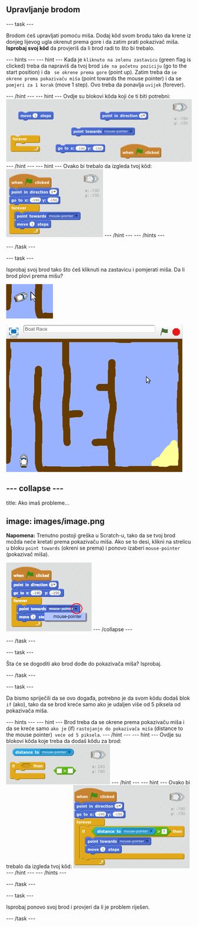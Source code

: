 ## Upravljanje brodom

\--- task \---

Brodom ćeš upravljati pomoću miša. Dodaj kôd svom brodu tako da krene iz donjeg lijevog ugla okrenut prema gore i da zatim prati pokazivač miša. **Isprobaj svoj kôd** da provjeriš da li brod radi to što bi trebalo.

\--- hints \--- \--- hint \--- Kada je `kliknuto na zelenu zastavicu` (green flag is clicked) treba da napraviš da tvoj brod `ide na početnu poziciju` (go to the start position) i da ` se okrene prema gore` (point up). Zatim treba da `se okrene prema pokazivaču miša` (point towards the mouse pointer) i da se `pomjeri za 1 korak` (move 1 step). Ovo treba da ponavlja `uvijek` (forever).

\--- /hint \--- \--- hint \--- Ovdje su blokovi kôda koji će ti biti potrebni: ![screenshot](images/boat-move-blocks.png) \--- /hint \--- \--- hint \--- Ovako bi trebalo da izgleda tvoj kôd: ![screenshot](images/boat-move-code.png) \--- /hint \--- \--- /hints \---

\--- /task \---

\--- task \---

Isprobaj svoj brod tako što ćeš kliknuti na zastavicu i pomjerati miša. Da li brod plovi prema mišu?

![screenshot](images/boat-mouse.png)

![screenshot](images/boat-pointer-test-anim.gif)

## \--- collapse \---

title: Ako imaš probleme...

## image: images/image.png

**Napomena:** Trenutno postoji greška u Scratch-u, tako da se tvoj brod možda neće kretati prema pokazivaču miša. Ako se to desi, klikni na strelicu u bloku `point towards` (okreni se prema) i ponovo izaberi `mouse-pointer` (pokazivač miša).

![screenshot](images/boat-bug.png) \--- /collapse \---

\--- /task \---

\--- task \---

Šta će se dogoditi ako brod dođe do pokazivača miša? Isprobaj.

\--- /task \---

\--- task \---

Da bismo spriječili da se ovo događa, potrebno je da svom kôdu dodaš blok `if` (ako), tako da se brod kreće samo ako je udaljen više od 5 piksela od pokazivača miša.

\--- hints \--- \--- hint \--- Brod treba da se okrene prema pokazivaču miša i da se kreće samo `ako je` (if) `rastojanje do pokazivača miša` (distance to the mouse pointer)` veće od 5 piksela`. \--- /hint \--- \--- hint \--- Ovdje su blokovi kôda koje treba da dodaš kôdu za brod: ![screenshot](images/boat-pointer-blocks.png) \--- /hint \--- \--- hint \--- Ovako bi trebalo da izgleda tvoj kôd: ![screenshot](images/boat-pointer-code.png) \--- /hint \--- \--- /hints \---

\--- /task \---

\--- task \---

Isprobaj ponovo svoj brod i provjeri da li je problem riješen.

\--- /task \---